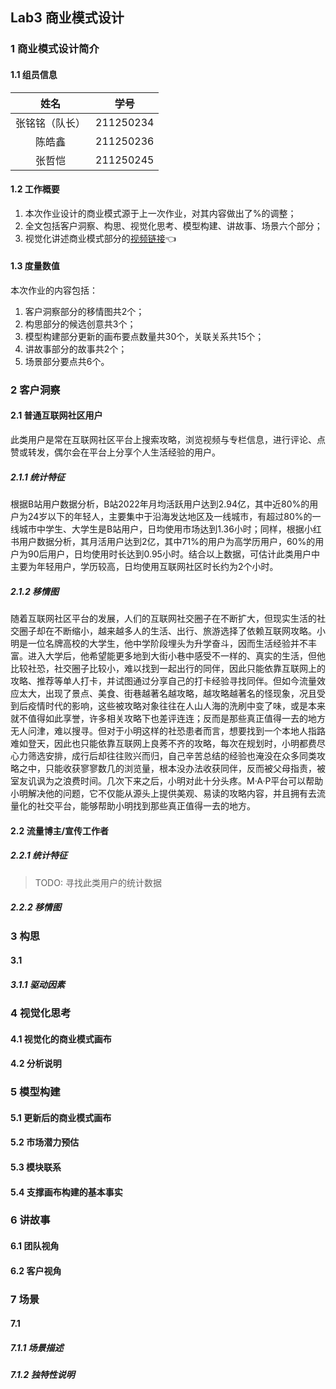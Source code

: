 ## Lab3 商业模式设计

### 1 商业模式设计简介

#### 1.1 组员信息

|      姓名      |   学号    |
| :------------: | :-------: |
| 张铭铭（队长） | 211250234 |
|     陈皓鑫     | 211250236 |
|     张哲恺     | 211250245 |

#### 1.2 工作概要

1. 本次作业设计的商业模式源于上一次作业，对其内容做出了%的调整；
2. 全文包括客户洞察、构思、视觉化思考、模型构建、讲故事、场景六个部分；
3. 视觉化讲述商业模式部分的[视频链接]()👈

#### 1.3 度量数值

本次作业的内容包括：

1. 客户洞察部分的移情图共2个；
2. 构思部分的候选创意共3个；
3. 模型构建部分更新的画布要点数量共30个，关联关系共15个；
4. 讲故事部分的故事共2个；
5. 场景部分要点共6个。

### 2 客户洞察

#### 2.1 普通互联网社区用户

此类用户是常在互联网社区平台上搜索攻略，浏览视频与专栏信息，进行评论、点赞或转发，偶尔会在平台上分享个人生活经验的用户。

##### 2.1.1 统计特征

根据B站用户数据分析，B站2022年月均活跃用户达到2.94亿，其中近80%的用户为24岁以下的年轻人，主要集中于沿海发达地区及一线城市，有超过80%的一线城市中学生、大学生是B站用户，日均使用市场达到1.36小时；同样，根据小红书用户数据分析，其月活用户达到2亿，其中71%的用户为高学历用户，60%的用户为90后用户，日均使用时长达到0.95小时。结合以上数据，可估计此类用户中主要为年轻用户，学历较高，日均使用互联网社区时长约为2个小时。

##### 2.1.2 移情图

随着互联网社区平台的发展，人们的互联网社交圈子在不断扩大，但现实生活的社交圈子却在不断缩小，越来越多人的生活、出行、旅游选择了依赖互联网攻略。小明是一位名牌高校的大学生，他中学阶段埋头为升学奋斗，因而生活经验并不丰富。进入大学后，他希望能更多地到大街小巷中感受不一样的、真实的生活，但他比较社恐，社交圈子比较小，难以找到一起出行的同伴，因此只能依靠互联网上的攻略、推荐等单人打卡，并试图通过分享自己的打卡经验寻找同伴。但如今流量效应太大，出现了景点、美食、街巷越著名越攻略，越攻略越著名的怪现象，况且受到后疫情时代的影响，这些被攻略对象往往在人山人海的洗刷中变了味，或是本来就不值得如此享誉，许多相关攻略下也差评连连；反而是那些真正值得一去的地方无人问津，难以搜寻。但对于小明这样的社恐患者而言，想要找到一个本地人指路难如登天，因此也只能依靠互联网上良莠不齐的攻略，每次在规划时，小明都费尽心力筛选安排，成行后却往往败兴而归，自己辛苦总结的经验也淹没在众多同类攻略之中，只能收获寥寥数几的浏览量，根本没办法收获同伴，反而被父母指责，被室友讥讽为之浪费时间。几次下来之后，小明对此十分头疼。M·A·P平台可以帮助小明解决他的问题，它不仅能从源头上提供美观、易读的攻略内容，并且拥有去流量化的社交平台，能够帮助小明找到那些真正值得一去的地方。

#### 2.2 流量博主/宣传工作者

##### 2.2.1 统计特征

> TODO: 寻找此类用户的统计数据

##### 2.2.2 移情图



### 3 构思

#### 3.1 

##### 3.1.1 驱动因素



### 4 视觉化思考

#### 4.1 视觉化的商业模式画布

#### 4.2 分析说明

### 5 模型构建

#### 5.1 更新后的商业模式画布

#### 5.2 市场潜力预估

#### 5.3 模块联系

#### 5.4 支撑画布构建的基本事实

### 6 讲故事

#### 6.1 团队视角

#### 6.2 客户视角

### 7 场景

#### 7.1 

##### 7.1.1 场景描述

##### 7.1.2 独特性说明

